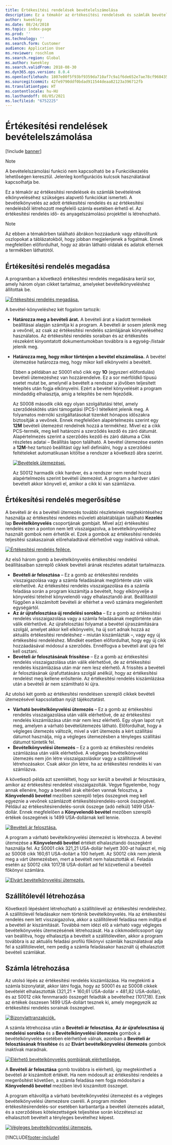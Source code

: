```yaml
---
title: Értékesítési rendelések bevételelszámolása
description: Ez a témakör az értékesítési rendelések és számlák bevételének elkönyveléséhez szükséges alapvető funkciókat ismerteti. A bevételkönyvelés az értékesítési rendelés és az értékesítési rendelésből létrehozott megfelelő számla esetében érhető el.
author: kweekley
ms.date: 08/24/2018
ms.topic: index-page
ms.prod: ''
ms.technology: ''
ms.search.form: Customer
audience: Application User
ms.reviewer: roschlom
ms.search.region: Global
ms.author: kweekley
ms.search.validFrom: 2018-08-30
ms.dyn365.ops.version: 8.0.4
ms.openlocfilehash: 1807e00f5f93bf9359da710af7c9a1f6de652e7ae78cf9604351af969b057b11
ms.sourcegitcommit: 42fe9790ddf0bdad911544deaa82123a396712fb
ms.translationtype: HT
ms.contentlocale: hu-HU
ms.lasthandoff: 08/05/2021
ms.locfileid: "6752225"
---
```

# <a name="revenue-recognition-on-sales-orders"></a>Értékesítési rendelések bevételelszámolása

[!include [banner](../includes/banner.md)]

> [!NOTE]
> A bevételelszámolási funkció nem kapcsolható be a Funkciókezelés lehetőségen keresztül. Jelenleg konfigurációs kulcsok használatával kapcsolhatja be.

Ez a témakör az értékesítési rendelések és számlák bevételének elkönyveléséhez szükséges alapvető funkciókat ismerteti. A bevételkönyvelés az adott értékesítési rendelés és az értékesítési rendelésből létrehozott megfelelő számla esetében érhető el. Az értékesítési rendelés idő- és anyagelszámolású projekttel is létrehozható.

> [!NOTE]
> Az ebben a témakörben található ábrákon hozzáadunk vagy eltávolítunk oszlopokat a táblázatokból, hogy jobban megjelenjenek a fogalmak. Ennek megfelelően előfordulhat, hogy az ábrán látható oldalak és adatok eltérnek a termékben láthatótól.

## <a name="enter-a-sales-order"></a>Értékesítési rendelés megadása

A programban a következő értékesítési rendelés megadására kerül sor, amely három olyan cikket tartalmaz, amelyeket bevételkönyveléshez állítottak be.

[![Értékesítési rendelés megadása.](./media/revenue-recognition-so-basic-sales-order-header.png)](./media/revenue-recognition-so-basic-sales-order-header.png)

A bevétel-könyveléshez két fogalom tartozik:

- **Határozza meg a bevételi árat.** A bevételi árat a kiadott termékek beállításai alapján számítja ki a program. A bevételi ár sosem jelenik meg a vevőnél, az csak az értékesítési rendelés számlájának könyveléséhez használatos. Az értékesítési rendelés soraiban és az értékesítés részeként kinyomtatott dokumentumokban továbbra is a egység-/listaár jelenik meg.
- **Határozza meg, hogy mikor történjen a bevétel elszámolása.** A bevétel ütemezése határozza meg, hogy mikor kell elkönyvelni a bevételt.

    Ebben a példában az S0001 első cikk egy **1O** (egyszeri előfordulás) bevételi ütemezéshez van hozzárendelve. Ez a sor mérföldkő típusú esetet mutat be, amelynél a bevételt a rendszer a jövőben teljesített telepítés után fogja elkönyvelni. Ezért a bevétel könyvelését a program mindaddig elhalasztja, amíg a telepítés be nem fejeződik.

    Az S0008 második cikk egy olyan szolgáltatási tétel, amely szerződéskötés utáni támogatási (PCS-) tételként jelenik meg. A folyamatos mérnöki szolgáltatásokat tizenkét hónapos időszakra biztosítják a vevőnek. Ennek megfelelően alapértelmezés szerint egy **12M** bevételi ütemezést rendelnek hozzá a termékhez. Mivel ez a cikk PCS-termék, meg kell határozni a szerződés kezdő és záró dátumát. Alapértelmezés szerint a szerződés kezdő és záró dátuma a Cikk részletes adatai – Beállítás lapon található. A bevétel ütemezése esetén a **12M**-hez tartozó beállítást úgy kell definiálni, hogy a szerződési feltételeket automatikusan kitöltse a rendszer a következő ábra szerint.

    [![Bevételek ütemezései.](./media/revenue-recognition-so-basic-revenue-schedules.png)](./media/revenue-recognition-so-basic-revenue-schedules.png)

    Az S0012 harmadik cikk hardver, és a rendszer nem rendel hozzá alapértelmezés szerint bevételi ütemezést. A program a hardver utáni bevételt akkor könyveli el, amikor a cikk ki van számlázva.

## <a name="confirm-the-sales-order"></a>Értékesítési rendelés megerősítése

A bevételi ár és a bevételi ütemezés további részleteinek megtekintéséhez használja az értékesítési rendelés műveleti ablaktábláján található **Kezelés** lap **Bevételkönyvelés** csoportjának gombjait. Mivel a(z) értékesítési rendelés ezen a ponton nem lett visszaigazolva, a bevételkönyveléshez használt gombok nem érhetők el. Ezek a gombok az értékesítési rendelés teljesítési szakaszainak előrehaladtával elérhetővé vagy inaktívvá válnak.

[![Értékesítési rendelés fejléce.](./media/revenue-recognition-so-basic-sales-order-header-02.png)](./media/revenue-recognition-so-basic-sales-order-header-02.png)

Az első három gomb a bevételkönyvelés értékesítési rendelési beállításaiban szereplő cikkek bevételi árának részletes adatait tartalmazza.

- **Bevételi ár felosztása** – Ez a gomb az értékesítési rendelés visszaigazolása vagy a számla feladásának megtörténte után válik elérhetővé. Az értékesítési rendelés visszaigazolása és a számla feladása során a program kiszámítja a bevételt, hogy elkönyvelje a könyvelési tételnél könyvelendő vagy elhalasztandó árat. Beállítástól függően a kiszámított bevételi ár eltérhet a vevő számára megjelenített egységártól.
- **Az ár újrafelosztása új rendelési sorokba** – Ez a gomb az értékesítési rendelés visszaigazolása vagy a számla feladásának megtörténte után válik elérhetővé. Az újrafelosztási folyamat a bevétel újraszámítására szolgál, amelyet akkor kell elkönyvelni, ha új sort adnak hozzá az aktuális értékesítési rendeléshez – miután kiszámlázták –, vagy egy új értékesítési rendeléshez. Mindkét esetben előfordulhat, hogy egy új cikk hozzáadásával módosul a szerződés. Ennélfogva a bevételi árat újra fel kell osztani.
- **Bevételi ár felosztásának frissítése** – Ez a gomb az értékesítési rendelés visszaigazolása után válik elérhetővé, de az értékesítési rendelés kiszámlázása után már nem lesz elérhető. A frissítés a bevételi ár felosztásának újrafuttatására szolgál anélkül, hogy az értékesítési rendelést meg kellene erősítenie. Az értékesítési rendelés kiszámlázása után a bevételi ár nem számítható ki újra.

Az utolsó két gomb az értékesítési rendelésen szereplő cikkek bevételi ütemezésével kapcsolatban nyújt tájékoztatást.

- **Várható bevételkönyvelési ütemezés** – Ez a gomb az értékesítési rendelés visszaigazolása után válik elérhetővé, de az értékesítési rendelés kiszámlázása után már nem lesz elérhető. Egy olyan lapot nyit meg, amelyen a várható bevételütemezés látható. Előfordulhat, hogy a végleges ütemezés változik, mivel a várt ütemezés a kért szállítási dátumot használja, míg a végleges ütemezésben a tényleges szállítási dátumot tüntetik fel.
- **Bevételkönyvelési ütemezés** – Ez a gomb az értékesítési rendelés számlázása után válik elérhetővé. A végleges bevételkönyvelési ütemezés nem jön létre visszaigazoláskor vagy a szállítólevél létrehozásakor. Csak akkor jön létre, ha az értékesítési rendelés ki van számlázva.

A következő példa azt szemlélteti, hogy sor került a bevételi ár felosztására, amikor az értékesítési rendelést visszaigazolták. Vegye figyelembe, hogy annak ellenére, hogy a bevételi árak eltérően vannak felosztva, a **Könyvelendő bevétel** mezőben szereplő teljes összegnek meg kell egyeznie a vevőnek számlázott értékesítésirendelés-sorok összegével. Például az értékesítésirendelés-sorok összege (adó nélkül) 1499 USA-dollár. Ennek megfelelően a **Könyvelendő bevétel** mezőben szereplő értékek összegének is 1499 USA-dollárnak kell lennie.

[![Bevételi ár felosztása.](./media/revenue-recognition-so-basic-revenue-price-allocation.png)](./media/revenue-recognition-so-basic-revenue-price-allocation.png)

A program a várható bevételkönyvelési ütemezést is létrehozza. A bevétel ütemezése a **Könyvelendő bevétel** értékét elhalasztandó összegként használja fel. Az S0001 cikk 321,21 USA-dollár helyett 300-at halaszt el, míg az S0008 cikk 160,61 USA-dollárt a 100 helyett. Az S0012 cikk nem jelenik meg a várt ütemezésben, mert a bevételt nem halasztották el. Feladás esetén az S0012 cikk 1017,18 USA-dollárt ad fel közvetlenül a bevételi főkönyvi számlára.

[![Elvárt bevételkönyvelési ütemezés.](./media/revenue-recognition-so-basic-expected-rev-rec-schedule.png)](./media/revenue-recognition-so-basic-expected-rev-rec-schedule.png)

## <a name="create-the-packing-slip"></a>Szállítólevél létrehozása

Következő lépésként létrehozható a szállítólevél az értékesítési rendeléshez. A szállítólevél feladásakor nem történik bevételkönyvelés. Ha az értékesítési rendelés nem lett visszaigazolva, akkor a szállítólevél feladása nem indítja el a bevételi ár kiszámítását. Továbbá nem idézi elő a várható vagy végleges bevételkönyvelés ütemezésének létrehozását. Ha a cikkmodellcsoport úgy van beállítva, hogy elhalasztja a bevételt a szállítólevélen, akkor a program továbbra is az aktuális feladási profilú főkönyvi számlák használatával adja fel a szállítólevelet, nem pedig a számla feladásakor használt új elhalasztott bevételi számlákat.

## <a name="create-the-invoice"></a>Számla létrehozása

Az utolsó lépés az értékesítési rendelés kiszámlázása. Ha megtekinti a számla bizonylatát, akkor látni fogja, hogy az S0001 és az S0008 cikkek bevételét elhalasztották (321,21 + 160,61 USA-dollár = 481,82 USA-dollár), és az S0012 cikk fennmaradó összegét feladták a bevételhez (1017,18). Ezek az értékek összesen 1499 USA-dollárt tesznek ki, amely megegyezik az értékesítési rendelés sorainak összegével.

[![Bizonylattranzakciók.](./media/revenue-recognition-so-voucher-transactions.png)](./media/revenue-recognition-so-voucher-transactions.png)

A számla létrehozása után a **Bevételi ár felosztása**, **Az ár újrafelosztása új rendelési sorokba** és a **Bevételkönyvelési ütemezés** gombok a bevételkönyvelés esetében elérhetővé válnak, azonban a **Bevételi ár felosztásának frissítése** és az **Elvárt bevételkönyvelési ütemezés** gombok inaktívak maradnak.

[![Elérhető bevételkönyvelés gombjának elérhetősége.](./media/revenue-recognition-so-basic-after-invoice-buttons.png)](./media/revenue-recognition-so-basic-after-invoice-buttons.png)

A **Bevételi ár felosztása** gomb továbbra is elérhető, így megtekintheti a bevételi ár kiszámított értékét. Ha nem módosult az értékesítési rendelés a megerősítést követően, a számla feladása nem fogja módosítani a **Könyvelendő bevétel** mezőben lévő kiszámított összeget.

A program eltávolítja a várható bevételkönyvelési ütemezést és a végleges bevételkönyvelési ütemezésre cseréli. A program minden értékesítésirendelés-sor esetében karbantartja a bevételi ütemezés adatait, és a szerződéses kötelezettségek teljesítése során közzéteszi az elhalasztott bevételt a tényleges bevételhez képest.

[![Végleges bevételkönyvelési ütemezés.](./media/revenue-recognition-so-revenue-recognition-schedule.png)](./media/revenue-recognition-so-revenue-recognition-schedule.png)


[!INCLUDE[footer-include](../../includes/footer-banner.md)]